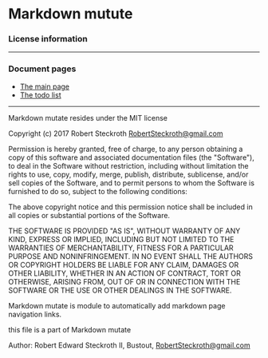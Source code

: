 # Markdown mutute 
### License information


----
### Document pages
* [The main page](https:/github.com/restarian/brace_umd/blob/master/doc/README.md)
* [The todo list](https:/github.com/restarian/brace_umd/blob/master/doc/todo.md)

----

Markdown mutate resides under the MIT license

Copyright (c) 2017 Robert Steckroth <RobertSteckroth@gmail.com>

Permission is hereby granted, free of charge, to any person obtaining a copy
of this software and associated documentation files (the "Software"), to deal
in the Software without restriction, including without limitation the rights
to use, copy, modify, merge, publish, distribute, sublicense, and/or sell
copies of the Software, and to permit persons to whom the Software is
furnished to do so, subject to the following conditions:

The above copyright notice and this permission notice shall be included in all
copies or substantial portions of the Software.

THE SOFTWARE IS PROVIDED "AS IS", WITHOUT WARRANTY OF ANY KIND, EXPRESS OR
IMPLIED, INCLUDING BUT NOT LIMITED TO THE WARRANTIES OF MERCHANTABILITY,
FITNESS FOR A PARTICULAR PURPOSE AND NONINFRINGEMENT. IN NO EVENT SHALL THE
AUTHORS OR COPYRIGHT HOLDERS BE LIABLE FOR ANY CLAIM, DAMAGES OR OTHER
LIABILITY, WHETHER IN AN ACTION OF CONTRACT, TORT OR OTHERWISE, ARISING FROM,
OUT OF OR IN CONNECTION WITH THE SOFTWARE OR THE USE OR OTHER DEALINGS IN THE
SOFTWARE.

  Markdown mutate is module to automatically add markdown page navigation links.

  this file is a part of Markdown mutate 

 Author: Robert Edward Steckroth II, Bustout, <RobertSteckroth@gmail.com>

